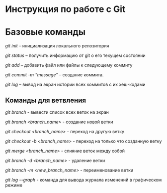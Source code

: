 # Инструкция по работе с Git

# Базовые команды

*git init* – инициализация локального репозитория

*git status* – получить информацию от git о его текущем состоянии

*git add* – добавить файл или файлы к следующему коммиту

*git commit -m “message”* – создание коммита.

*git log* – вывод на экран истории всех коммитов с их хеш-кодами

## Команды для ветвления

*git branch* - вывести список всех веток на экран

*git branch <branch_name>* - создание новой ветки

*git checkout <branch_name>* - переход на другую ветку

*git checkout -b <branch_name>* - переход на только что созданную ветку

*git merge <branch_name>* - слияние веток между собой

*git branch -d <branch_name>* - удаление ветки

*git branch -m <new_branch_name>* - переименование ветки

*git log --graph* - команда для вывода журнала изменений в графическом режиме
